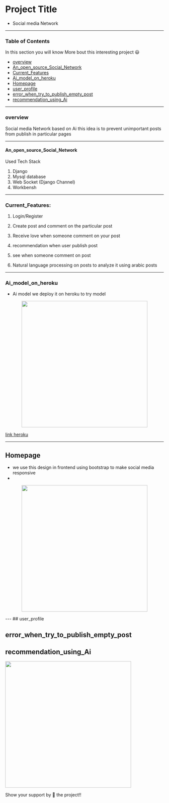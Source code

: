 # Project Title

 * Social media Network
 
---
### Table of Contents

In this section you will know More bout this interesting project :smiley:

- [overview](#overview)
- [An_open_source_Social_Network](#An_open_source_Social_Network)
- [Current_Features](#Current_Features)
- [Ai_model_on_heroku](#Ai_model_on_heroku)
- [Homepage](#Home_page)
- [user_profile](#user_profile)
- [error_when_try_to_publish_empty_post](#error_when_try_to_publish_empty_post)
- [recommendation_using_Ai ](#recommendation_using_Ai )


---

### overview

 Social media Network based on Ai this idea is to prevent unimportant posts from publish in particular pages 
 
---

#### An_open_source_Social_Network

Used Tech Stack

1. Django
2. Mysql database
3. Web Socket (Django Channel)
4. Workbensh
---

### Current_Features:

1. Login/Register

2. Create post and comment on the particular post

3. Receive love when someone comment on your post

4. recommendation when user publish post 

5. see when someone comment on post

5. Natural language processing on posts to analyze it using arabic posts

---

### Ai_model_on_heroku

* Ai model we deploy it on heroku to try model 

<p align = "center">
 
<img src="file:///C:/Users/A/Desktop/img/img/homepage.PNG" height="400" align="center">
 
</p>

[link heroku](https://posts-classification.herokuapp.com/)


---
## Homepage

* we use this design in frontend using bootstrap to make social media responsive 
* 
<p align = "center">
<img src="screenshots/one.png" height="400">
</p>
---
## user_profile

## error_when_try_to_publish_empty_post

## recommendation_using_Ai 

<img src="screenshots/two.png" height="400">



Show your support by 🌟 the project!!
